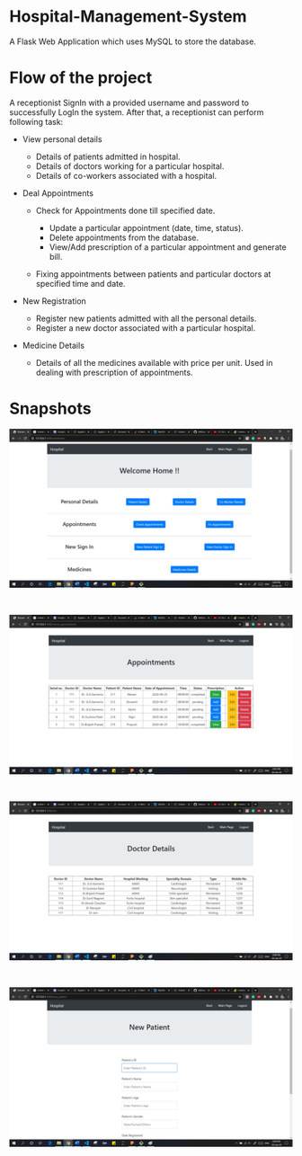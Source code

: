 # Hospital-Management-System
A Flask Web Application which uses MySQL to store the database.


# Flow of the project
A receptionist SignIn with a provided username and password to successfully LogIn the system. After that, a receptionist can perform following task:

* View personal details
    * Details of patients admitted in hospital.
    * Details of doctors working for a particular hospital.
    * Details of co-workers associated with a hospital.

* Deal Appointments
    * Check for Appointments done till specified date.
        * Update a particular appointment (date, time, status).
        * Delete appointments from the database.
        * View/Add prescription of a particular appointment and generate bill.
        
    * Fixing appointments between patients and particular doctors at specified time and date.

* New Registration
    * Register new patients admitted with all the personal details.
    * Register a new doctor associated with a particular hospital.

* Medicine Details
    * Details of all the medicines available with price per unit. Used in dealing with prescription of appointments.




# Snapshots
![alt text](/snaps/1.jpg "1")

<br />


![alt text](/snaps/2.jpg "2")

<br />


![alt text](/snaps/3.jpg "3")

<br />

![alt text](/snaps/4.jpg "4")
